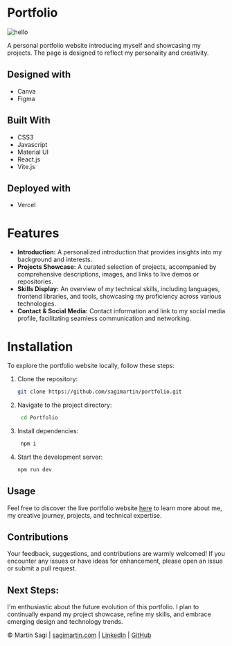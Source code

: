 # Portfolio

![hello](https://github.com/sagimartin/portfolio/assets/83271413/5fae2595-7d8e-40fa-b6f7-cfc044c11fda)


A personal portfolio website introducing myself and showcasing my projects. The page is designed to reflect my personality and creativity.

## Designed with

- Canva
- Figma

## Built With

- CSS3
- Javascript
- Material UI
- React.js
- Vite.js

## Deployed with

- Vercel

  

# Features

- **Introduction:** A personalized introduction that provides insights into my background and interests.
- **Projects Showcase:** A curated selection of projects, accompanied by comprehensive descriptions, images, and links to live demos or repositories.
- **Skills Display:** An overview of my technical skills, including languages, frontend libraries, and tools, showcasing my proficiency across various technologies.
- **Contact & Social Media:** Contact information and link to my social media profile, facilitating seamless communication and networking.



# Installation 

To explore the portfolio website locally, follow these steps:

1. Clone the repository:
   ```bash
   git clone https://github.com/sagimartin/portfolio.git
   
2. Navigate to the project directory:
   ```bash
    cd Portfolio
   
3. Install dependencies:
   ```bash
    npm i

1. Start the development server:
   ```bash
   npm run dev

## Usage

Feel free to discover the live portfolio website [here](https://www.sagimartin.com) to learn more about me, my creative journey, projects, and technical expertise.



## Contributions

Your feedback, suggestions, and contributions are warmly welcomed! If you encounter any issues or have ideas for enhancement, please open an issue or submit a pull request.



## Next Steps: 
I'm enthusiastic about the future evolution of this portfolio. I plan to continually expand my project showcase, refine my skills, and embrace emerging design and technology trends.

© Martin Sagi | [sagimartin.com](https://www.sagimartin.com/) | [LinkedIn](https://www.linkedin.com/in/sagimartin/) | [GitHub](https://github.com/sagimartin)

   
